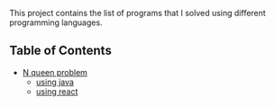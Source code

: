 This project contains the list of programs that I solved using different programming languages.

## Table of Contents
- [N queen problem](https://en.wikipedia.org/wiki/Eight_queens_puzzle)
  - [using java](https://github.com/itsmebins/challenge/tree/master/ReactNqueenChallenge)
  - [using react](https://github.com/itsmebins/challenge/tree/master/JavaNqueenChallenge)
